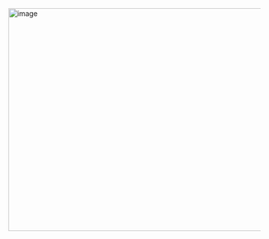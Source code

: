 <img width="1640" height="446" alt="image" src="https://github.com/user-attachments/assets/cdfee2ea-5c93-4a96-ab80-975d9627ab0a" />
